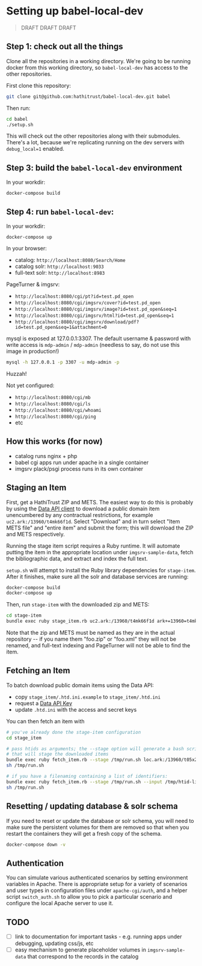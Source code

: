 # Setting up babel-local-dev

> DRAFT DRAFT DRAFT

## Step 1: check out all the things

Clone all the repositories in a working directory.
We're going to be running docker from this working directory,
so `babel-local-dev` has access to the other repositories.

First clone this repository:
```bash
git clone git@github.com:hathitrust/babel-local-dev.git babel
```

Then run:

```bash
cd babel
./setup.sh
```

This will check out the other repositories along with their submodules.
There's a lot, because we're replicating running on the dev servers with
`debug_local=1` enabled.

## Step 3: build the `babel-local-dev` environment

In your workdir:

```
docker-compose build
```

## Step 4: run `babel-local-dev`:

In your workdir:

```
docker-compose up
```

In your browser:

* catalog: `http://localhost:8080/Search/Home`
* catalog solr: `http://localhost:9033`
* full-text solr: `http://localhost:8983`

PageTurner & imgsrv:

* `http://localhost:8080/cgi/pt?id=test.pd_open`
* `http://localhost:8080/cgi/imgsrv/cover?id=test.pd_open`
* `http://localhost:8080/cgi/imgsrv/image?id=test.pd_open&seq=1`
* `http://localhost:8080/cgi/imgsrv/html?id=test.pd_open&seq=1`
* `http://localhost:8080/cgi/imgsrv/download/pdf?id=test.pd_open&seq=1&attachment=0`

mysql is exposed at 127.0.0.1:3307. The default username & password with write
access is `mdp-admin` / `mdp-admin` (needless to say, do not use this image in
production!)

```bash
mysql -h 127.0.0.1 -p 3307 -u mdp-admin -p
```
Huzzah!

Not yet configured:
* `http://localhost:8080/cgi/mb`
* `http://localhost:8080/cgi/ls`
* `http://localhost:8080/cgi/whoami`
* `http://localhost:8080/cgi/ping`
* etc

## How this works (for now)

* catalog runs nginx + php
* babel cgi apps run under apache in a single container
* imgsrv plack/psgi process runs in its own container

## Staging an Item

First, get a HathiTrust ZIP and METS. The easiest way to do this is probably by
using the [Data API client](https://babel.hathitrust.org/cgi/htdc) to download
a public domain item unencumbered by any contractual restrictions, for example
`uc2.ark:/13960/t4mk66f1d`. Select "Download" and in turn select "Item METS
file" and "entire item" and submit the form; this will download the ZIP and
METS respectively.

Running the stage item script requires a Ruby runtime. It will automate putting
the item in the appropriate location under `imgsrv-sample-data`, fetch the
bibliographic data, and extract and index the full text.

`setup.sh` will attempt to install the Ruby library dependencies for `stage-item`.
After it finishes, make sure all the solr and database services are running:

```bash
docker-compose build
docker-compose up
```

Then, run `stage-item` with the downloaded zip and METS:

```bash
cd stage-item
bundle exec ruby stage_item.rb uc2.ark:/13960/t4mk66f1d ark+=13960=t4mk66f1d.zip ark+=13960=t4mk66f1d.mets.xml
```

Note that the zip and METS must be named as they are in the actual
repository -- if you name them "foo.zip" or "foo.xml" they will not be renamed,
and full-text indexing and PageTurner will not be able to find the item.

## Fetching an Item

To batch download public domain items using the Data API:

* copy `stage_item/.htd.ini.example` to `stage_item/.htd.ini`
* request a [Data API Key](https://babel.hathitrust.org/cgi/kgs)
* update `.htd.ini` with the access and secret keys

You can then fetch an item with

```bash
# you've already done the stage-item configuration
cd stage_item

# pass htids as arguments; the --stage option will generate a bash script 
# that will stage the downloaded items
bundle exec ruby fetch_item.rb --stage /tmp/run.sh loc.ark:/13960/t05x2fk69 loc.ark:/13960/t05x2js29
sh /tmp/run.sh

# if you have a filenaming containing a list of identifiers:
bundle exec ruby fetch_item.rb --stage /tmp/run.sh --input /tmp/htid-list.txt
sh /tmp/run.sh
```

## Resetting / updating database & solr schema

If you need to reset or update the database or solr schema, you will need to
make sure the persistent volumes for them are removed so that when you restart
the containers they will get a fresh copy of the schema.

```bash
docker-compose down -v
```

## Authentication

You can simulate various authenticated scenarios by setting environment
variables in Apache. There is appropriate setup for a variety of scenarios and
user types in configuration files under `apache-cgi/auth`, and a helper script
`switch_auth.sh` to allow you to pick a particular scenario and configure the
local Apache server to use it.

## TODO

- [ ] link to documentation for important tasks - e.g. running apps under debugging, updating css/js, etc
- [ ] easy mechanism to generate placeholder volumes in `imgsrv-sample-data` that correspond to the records in the catalog

